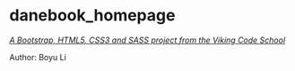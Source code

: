 # danebook_homepage

*[A Bootstrap, HTML5, CSS3 and SASS project from the Viking Code School](http://www.vikingcodeschool.com)*

Author: Boyu Li